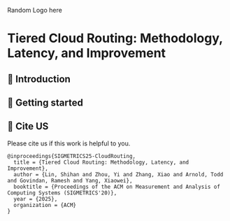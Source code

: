 Random Logo here

# Tiered Cloud Routing: Methodology, Latency, and Improvement

## :bookmark: Introduction

## :bookmark: Getting started

## :bookmark: Cite US

Please cite us if this work is helpful to you.

```
@inproceedings{SIGMETRICS25-CloudRouting,
  title = {Tiered Cloud Routing: Methodology, Latency, and Improvement},
  author = {Lin, Shihan and Zhou, Yi and Zhang, Xiao and Arnold, Todd and Govindan, Ramesh and Yang, Xiaowei},
  booktitle = {Proceedings of the ACM on Measurement and Analysis of Computing Systems (SIGMETRICS'20)},
  year = {2025},
  organization = {ACM}
}
```
